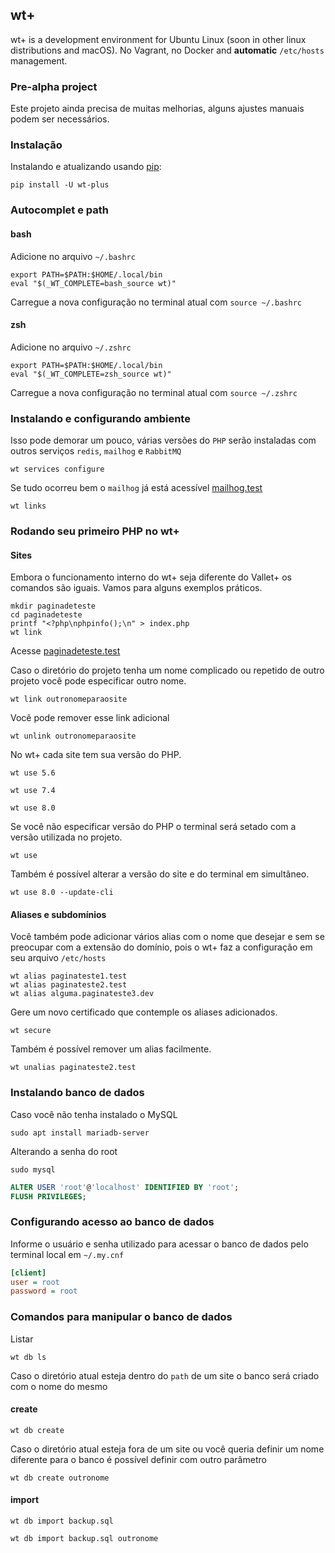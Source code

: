 ## wt+

wt+ is a development environment for Ubuntu Linux (soon in other linux distributions and macOS). No Vagrant, no Docker and **automatic** `/etc/hosts` management.



### Pre-alpha project

Este projeto ainda precisa de muitas melhorias, alguns ajustes manuais podem ser necessários.

### Instalação

Instalando e atualizando usando [pip](https://pip.pypa.io/en/stable/getting-started/):

```shell
pip install -U wt-plus
```

### Autocomplet e path

#### bash

Adicione no arquivo `~/.bashrc`

```shell
export PATH=$PATH:$HOME/.local/bin
eval "$(_WT_COMPLETE=bash_source wt)"
```
Carregue a nova configuração no terminal atual com `source ~/.bashrc`

#### zsh

Adicione no arquivo `~/.zshrc`

```shell
export PATH=$PATH:$HOME/.local/bin
eval "$(_WT_COMPLETE=zsh_source wt)"
```

Carregue a nova configuração no terminal atual com `source ~/.zshrc`

### Instalando e configurando ambiente

Isso pode demorar um pouco, várias versões do `PHP` serão instaladas com outros serviços `redis`, `mailhog` e `RabbitMQ`

```shell
wt services configure
```

Se tudo ocorreu bem o `mailhog` já está acessível [mailhog.test](https://mailhog.test/)

```shell
wt links
```

### Rodando seu primeiro PHP no wt+

#### Sites

Embora o funcionamento interno do wt+ seja diferente do Vallet+ os comandos são iguais. Vamos para alguns exemplos práticos.

```shell
mkdir paginadeteste
cd paginadeteste
printf "<?php\nphpinfo();\n" > index.php
wt link
```

Acesse [paginadeteste.test](https://paginadeteste.test/)

Caso o diretório do projeto tenha um nome complicado ou repetido de outro projeto você pode especificar outro nome.

```shell
wt link outronomeparaosite
```

Você pode remover esse link adicional

```shell
wt unlink outronomeparaosite
```

No wt+ cada site tem sua versão do PHP.


```shell
wt use 5.6
```

```shell
wt use 7.4
```

```shell
wt use 8.0
```

Se você não especificar versão do PHP o terminal será setado com a versão utilizada no projeto.

```shell
wt use
```

Também é possível alterar a versão do site e do terminal em simultâneo.

```shell
wt use 8.0 --update-cli
```

#### Aliases e subdomínios

Você também pode adicionar vários alias com o nome que desejar e sem se preocupar com a extensão do domínio, pois o wt+ faz a configuração em seu arquivo `/etc/hosts`

```shell
wt alias paginateste1.test
wt alias paginateste2.test
wt alias alguma.paginateste3.dev
```

Gere um novo certificado que contemple os aliases adicionados.

```shell
wt secure
```

Também é possível remover um alias facilmente.

```shell
wt unalias paginateste2.test
```

### Instalando banco de dados

Caso você não tenha instalado o MySQL

```shell
sudo apt install mariadb-server
```

Alterando a senha do root

```shell
sudo mysql
```

```sql
ALTER USER 'root'@'localhost' IDENTIFIED BY 'root';
FLUSH PRIVILEGES;
```

### Configurando acesso ao banco de dados

Informe o usuário e senha utilizado para acessar o banco de dados pelo terminal local em `~/.my.cnf`

```ini
[client]
user = root
password = root
```

### Comandos para manipular o banco de dados

Listar

```shell
wt db ls
```

Caso o diretório atual esteja dentro do `path` de um site o banco será criado com o nome do mesmo


#### create

```shell
wt db create
```

Caso o diretório atual esteja fora de um site ou você queria definir um nome diferente para o banco é possível definir com outro parâmetro

```shell
wt db create outronome
```

#### import

```shell
wt db import backup.sql
```

```shell
wt db import backup.sql outronome
```

